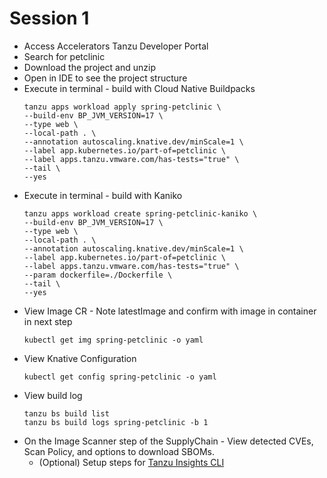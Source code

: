 # Session 1
* Access Accelerators Tanzu Developer Portal
* Search for petclinic
* Download the project and unzip
* Open in IDE to see the project structure
* Execute in terminal - build with Cloud Native Buildpacks
    ```shell
    tanzu apps workload apply spring-petclinic \
    --build-env BP_JVM_VERSION=17 \
    --type web \
    --local-path . \
    --annotation autoscaling.knative.dev/minScale=1 \
    --label app.kubernetes.io/part-of=petclinic \
    --label apps.tanzu.vmware.com/has-tests="true" \
    --tail \    
    --yes
    ```
* Execute in terminal - build with Kaniko
    ```shell
    tanzu apps workload create spring-petclinic-kaniko \
    --build-env BP_JVM_VERSION=17 \
    --type web \
    --local-path . \
    --annotation autoscaling.knative.dev/minScale=1 \
    --label app.kubernetes.io/part-of=petclinic \
    --label apps.tanzu.vmware.com/has-tests="true" \
    --param dockerfile=./Dockerfile \
    --tail \
    --yes
   ```
* View Image CR - Note latestImage and confirm with image in container in next step
    ```shell
    kubectl get img spring-petclinic -o yaml
    ```
* View Knative Configuration
    ```shell
    kubectl get config spring-petclinic -o yaml
    ```
* View build log
    ```shell
    tanzu bs build list
    tanzu bs build logs spring-petclinic -b 1
    ```
* On the Image Scanner step of the SupplyChain - View detected CVEs, Scan Policy, and options to download SBOMs.
  * (Optional) Setup steps for [Tanzu Insights CLI](https://docs.vmware.com/en/VMware-Tanzu-Application-Platform/1.6/tap/cli-plugins-insight-cli-configuration.html)